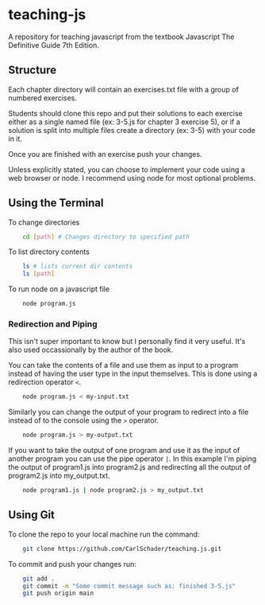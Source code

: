 # teaching-js
A repository for teaching javascript from the textbook Javascript The Definitive Guide 7th Edition.

## Structure
Each chapter directory will contain an exercises.txt file with a group of numbered exercises. 

Students should clone this repo and put their solutions to each exercise either as a single named file (ex: 3-5.js for chapter 3 exercise 5), or if a solution is split into multiple files create a directory (ex: 3-5) with your code in it. 

Once you are finished with an exercise push your changes.

Unless explicitly stated, you can choose to implement your code using a web browser or node. I recommend using node for most optional problems.

## Using the Terminal
To change directories
```bash
    cd [path] # Changes directory to specified path
```

To list directory contents
```bash
    ls # lists current dir contents
    ls [path]
```

To run node on a javascript file
```bash
    node program.js
```

### Redirection and Piping
This isn't super important to know but I personally find it very useful. It's also used occassionally by the author of the book.

You can take the contents of a file and use them as input to a program instead of having the user type in the input themselves. This is done using a redirection operator ```<```.
```bash
    node program.js < my-input.txt
```

Similarly you can change the output of your program to redirect into a file instead of to the console using the ```>``` operator.
```bash
    node program.js > my-output.txt
```

If you want to take the output of one program and use it as the input of another program you can use the pipe operator ```|```. In this example I'm piping the output of program1.js into program2.js and redirecting all the output of program2.js into my_output.txt.
```bash
    node program1.js | node program2.js > my_output.txt
```

## Using Git
To clone the repo to your local machine run the command:
```bash
    git clone https://github.com/CarlSchader/teaching.js.git
```

To commit and push your changes run:
```bash
    git add .
    git commit -m "Some commit message such as: finished 3-5.js"
    git push origin main
```